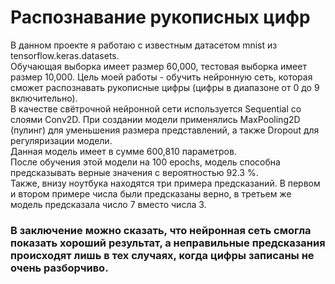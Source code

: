 # Распознавание рукописных цифр
В данном проекте я работаю с известным датасетом mnist из tensorflow.keras.datasets.  
Обучающая выборка имеет размер 60,000, тестовая выборка имеет размер 10,000.
Цель моей работы - обучить нейронную сеть, которая сможет распознавать рукописные цифры (цифры в диапазоне от 0 до 9 включительно).  
В качестве свётрочной нейронной сети используется Sequential со слоями Conv2D. При создании модели применялись MaxPooling2D (пулинг) для уменьшения размера представлений, а также Dropout для регуляризации модели.  
Данная модель имеет в сумме 600,810 параметров.  
После обучения этой модели на 100 epochs, модель способна предсказывать верные значения с вероятностью 92.3 %.  
Также, внизу ноутбука находятся три примера предсказаний. В первом и втором примере числа были предсказаны верно, в третьем же модель предсказала число 7 вместо числа 3.

### В заключение можно сказать, что нейронная сеть смогла показать хороший результат, а неправильные предсказания происходят лишь в тех случаях, когда цифры записаны не очень разборчиво.